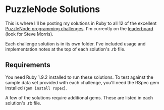 # PuzzleNode Solutions

This is where I'll be posting my solutions in Ruby to all 12 of the excellent [PuzzleNode programming challenges](http://puzzlenode.com/). I'm currently on the [leaderboard](http://puzzlenode.com/leaderboard) (look for Steve Morris).

Each challenge solution is in its own folder. I've included usage and implementation notes at the top of each solution's .rb file.

## Requirements

You need Ruby 1.9.2 installed to run these solutions. To test against the sample data set provided with each challenge, you'll need the RSpec gem installed (`gem install rspec`).

A few of the solutions require additional gems. These are listed in each solution's .rb file.
